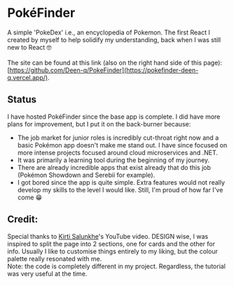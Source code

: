 # PokéFinder
A simple 'PokeDex' i.e., an encyclopedia of Pokemon. The first React I created by myself to help solidify my understanding, back when I was still new to React 🤓
<br>
<br>
The site can be found at this link (also on the right hand side of this page): [https://github.com/Deen-q/PokeFinder](https://pokefinder-deen-q.vercel.app/).
          

## Status
I have hosted PokéFinder since the base app is complete. I did have more plans for improvement, but I put it on the back-burner because:
- The job market for junior roles is incredibly cut-throat right now and a basic Pokémon app doesn't make me stand out. I have since focused on more intense projects focused around cloud microservices and .NET.
- It was primarily a learning tool during the beginning of my journey.
- There are already incredible apps that exist already that do this job (Pokémon Showdown and Serebii for example).
- I got bored since the app is quite simple. Extra features would not really develop my skills to the level I would like. Still, I'm proud of how far I've come 😁

## Credit:
Special thanks to <a href='https://github.com/Kirti-salunkhe'>Kirti Salunkhe</a>'s YouTube video. DESIGN wise, I was inspired to split the page into 2 sections, one for cards and the other for info. Usually I like to customise things entirely to my liking, but the colour palette really resonated with me.
<br>
Note: the code is completely different in my project. Regardless, the tutorial was very useful at the time.
